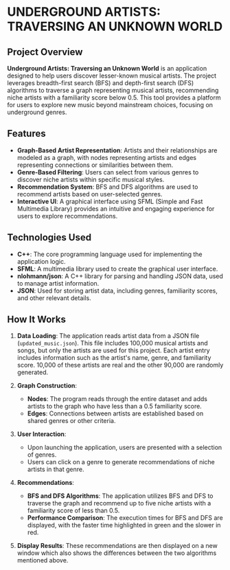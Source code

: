 # UNDERGROUND ARTISTS: TRAVERSING AN UNKNOWN WORLD

## Project Overview

**Underground Artists: Traversing an Unknown World** is an application designed to help users discover lesser-known musical artists. The project leverages breadth-first search (BFS) and depth-first search (DFS) algorithms to traverse a graph representing musical artists, recommending niche artists with a familiarity score below 0.5. This tool provides a platform for users to explore new music beyond mainstream choices, focusing on underground genres.

## Features

- **Graph-Based Artist Representation**: Artists and their relationships are modeled as a graph, with nodes representing artists and edges representing connections or similarities between them.
- **Genre-Based Filtering**: Users can select from various genres to discover niche artists within specific musical styles.
- **Recommendation System**: BFS and DFS algorithms are used to recommend artists based on user-selected genres.
- **Interactive UI**: A graphical interface using SFML (Simple and Fast Multimedia Library) provides an intuitive and engaging experience for users to explore recommendations.

## Technologies Used

- **C++**: The core programming language used for implementing the application logic.
- **SFML**: A multimedia library used to create the graphical user interface.
- **nlohmann/json**: A C++ library for parsing and handling JSON data, used to manage artist information.
- **JSON**: Used for storing artist data, including genres, familiarity scores, and other relevant details.

## How It Works

1. **Data Loading**: The application reads artist data from a JSON file (`updated_music.json`). This file includes 100,000 musical artists and songs, but only the artists are used for this project. Each artist entry includes information such as the artist's name, genre, and familiarity score. 10,000 of these artists are real and the other 90,000 are randomly generated. 

2. **Graph Construction**: 
   - **Nodes**: The program reads through the entire dataset and adds artists to the graph who have less than a 0.5 familiarity score.
   - **Edges**: Connections between artists are established based on shared genres or other criteria.

3. **User Interaction**:
   - Upon launching the application, users are presented with a selection of genres.
   - Users can click on a genre to generate recommendations of niche artists in that genre.

4. **Recommendations**:
   - **BFS and DFS Algorithms**: The application utilizes BFS and DFS to traverse the graph and recommend up to five niche artists with a familiarity score of less than 0.5.
   - **Performance Comparison**: The execution times for BFS and DFS are displayed, with the faster time highlighted in green and the slower in red.

5. **Display Results**: These recommendations are then displayed on a new window which also shows the differences between the two algorithms mentioned above.

